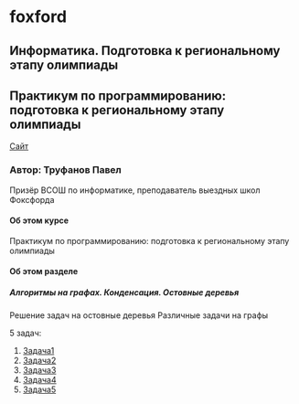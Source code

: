 # foxford
## Информатика. Подготовка к региональному этапу олимпиады ##

## Практикум по программированию: подготовка к региональному этапу олимпиады ##

<p>
    <a href="https://foxford.ru/courses/996/lessons/24537">Сайт</a>
</p>

### Автор: Труфанов Павел ###
Призёр ВСОШ по информатике, преподаватель выездных школ Фоксфорда
 
#### Об этом курсе ####
Практикум по программированию: подготовка к региональному этапу олимпиады

#### Об этом разделе ####
##### Алгоритмы на графах. Конденсация. Остовные деревья #####
Решение задач на остовные деревья
Различные задачи на графы

5 задач:                                                       
1. [Задача1](https://github.com/andrewbudo/foxford/tree/master/c2_region/4.Condensat/4.Task1)
2. [Задача2](https://github.com/andrewbudo/foxford/tree/master/c2_region/4.Condensat/4.Task2)
3. [Задача3](https://github.com/andrewbudo/foxford/tree/master/c2_region/4.Condensat/4.Task3)
4. [Задача4](https://github.com/andrewbudo/foxford/tree/master/c2_region/4.Condensat/4.Task4)
5. [Задача5](https://github.com/andrewbudo/foxford/tree/master/c2_region/4.Condensat/4.Task5)
